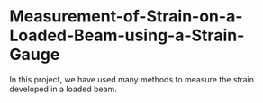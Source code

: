 # Measurement-of-Strain-on-a-Loaded-Beam-using-a-Strain-Gauge
In this project, we have used many methods to measure the strain developed in a loaded beam.
